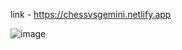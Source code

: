 link - https://chessvsgemini.netlify.app

![image](https://github.com/user-attachments/assets/bc4e573e-1565-441e-8d9e-49db76b912ed)
